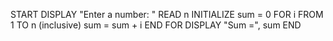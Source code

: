 START
    DISPLAY "Enter a number: "
    READ n
    INITIALIZE sum = 0
    FOR i FROM 1 TO n (inclusive)
        sum = sum + i
    END FOR
    DISPLAY "Sum =", sum
END
